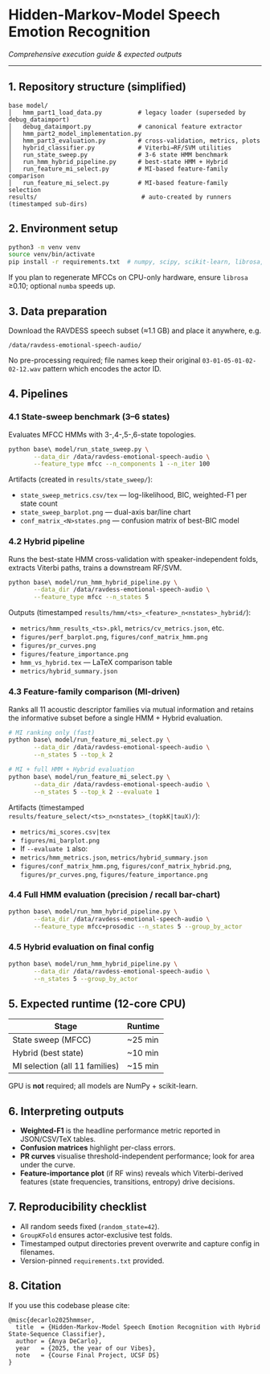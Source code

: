 # Hidden-Markov-Model Speech Emotion Recognition

_Comprehensive execution guide & expected outputs_

---

## 1. Repository structure (simplified)
```
base model/
│   hmm_part1_load_data.py          # legacy loader (superseded by debug_dataimport)
│   debug_dataimport.py             # canonical feature extractor
│   hmm_part2_model_implementation.py
│   hmm_part3_evaluation.py         # cross-validation, metrics, plots
│   hybrid_classifier.py            # Viterbi→RF/SVM utilities
│   run_state_sweep.py              # 3-6 state HMM benchmark
│   run_hmm_hybrid_pipeline.py      # best-state HMM + Hybrid
│   run_feature_mi_select.py        # MI-based feature-family comparison
│   run_feature_mi_select.py        # MI-based feature-family selection
results/                             # auto-created by runners (timestamped sub-dirs)
```

## 2. Environment setup
```bash
python3 -m venv venv
source venv/bin/activate
pip install -r requirements.txt  # numpy, scipy, scikit-learn, librosa, seaborn, matplotlib, joblib
```
If you plan to regenerate MFCCs on CPU-only hardware, ensure `librosa` ≥0.10; optional `numba` speeds up.

## 3. Data preparation
Download the RAVDESS speech subset (≈1.1 GB) and place it anywhere, e.g.
```
/data/ravdess-emotional-speech-audio/
```
No pre-processing required; file names keep their original `03-01-05-01-02-02-12.wav` pattern which encodes the actor ID.

## 4. Pipelines
### 4.1 State-sweep benchmark (3–6 states)
Evaluates MFCC HMMs with 3-,4-,5-,6-state topologies.
```bash
python base\ model/run_state_sweep.py \
       --data_dir /data/ravdess-emotional-speech-audio \
       --feature_type mfcc --n_components 1 --n_iter 100
```
Artifacts (created in `results/state_sweep/`):
* `state_sweep_metrics.csv/tex` — log-likelihood, BIC, weighted-F1 per state count
* `state_sweep_barplot.png` — dual-axis bar/line chart
* `conf_matrix_<N>states.png` — confusion matrix of best-BIC model

### 4.2 Hybrid pipeline
Runs the best-state HMM cross-validation with speaker-independent folds, extracts Viterbi paths, trains a downstream RF/SVM.
```bash
python base\ model/run_hmm_hybrid_pipeline.py \
       --data_dir /data/ravdess-emotional-speech-audio \
       --feature_type mfcc --n_states 5
```
Outputs (timestamped `results/hmm/<ts>_<feature>_n<nstates>_hybrid/`):
* `metrics/hmm_results_<ts>.pkl`, `metrics/cv_metrics.json`, etc.
* `figures/perf_barplot.png`, `figures/conf_matrix_hmm.png`
* `figures/pr_curves.png`
* `figures/feature_importance.png`
* `hmm_vs_hybrid.tex` — LaTeX comparison table
* `metrics/hybrid_summary.json`

### 4.3 Feature-family comparison (MI-driven)
Ranks all 11 acoustic descriptor families via mutual information and retains the informative subset before a single HMM + Hybrid evaluation.
```bash
# MI ranking only (fast)
python base\ model/run_feature_mi_select.py \
       --data_dir /data/ravdess-emotional-speech-audio \
       --n_states 5 --top_k 2

# MI + full HMM + Hybrid evaluation
python base\ model/run_feature_mi_select.py \
       --data_dir /data/ravdess-emotional-speech-audio \
       --n_states 5 --top_k 2 --evaluate 1
```
Artifacts (timestamped `results/feature_select/<ts>_n<nstates>_(topkK|tauX)/`):
* `metrics/mi_scores.csv|tex`
* `figures/mi_barplot.png`
* If `--evaluate 1` also:
* `metrics/hmm_metrics.json`, `metrics/hybrid_summary.json`
* `figures/conf_matrix_hmm.png`, `figures/conf_matrix_hybrid.png`, `figures/pr_curves.png`, `figures/feature_importance.png`

### 4.4 Full HMM evaluation (precision / recall bar-chart)
```bash
python base\ model/run_hmm_hybrid_pipeline.py \
       --data_dir /data/ravdess-emotional-speech-audio \
       --feature_type mfcc+prosodic --n_states 5 --group_by_actor
```
### 4.5 Hybrid evaluation on final config
```bash
python base\ model/run_hmm_hybrid_pipeline.py \
       --data_dir /data/ravdess-emotional-speech-audio \
       --n_states 5 --group_by_actor
```

## 5. Expected runtime (12-core CPU)
| Stage | Runtime |
|-------|---------|
| State sweep (MFCC) | ~25 min |
| Hybrid (best state) | ~10 min |
| MI selection (all 11 families) | ~15 min |

GPU is **not** required; all models are NumPy + scikit-learn.

## 6. Interpreting outputs
* **Weighted-F1** is the headline performance metric reported in JSON/CSV/TeX tables.
* **Confusion matrices** highlight per-class errors.
* **PR curves** visualise threshold-independent performance; look for area under the curve.
* **Feature-importance plot** (if RF wins) reveals which Viterbi-derived features (state frequencies, transitions, entropy) drive decisions.

## 7. Reproducibility checklist
* All random seeds fixed (`random_state=42`).
* `GroupKFold` ensures actor-exclusive test folds.
* Timestamped output directories prevent overwrite and capture config in filenames.
* Version-pinned `requirements.txt` provided.

## 8. Citation
If you use this codebase please cite:
```
@misc{decarlo2025hmmser,
  title  = {Hidden-Markov-Model Speech Emotion Recognition with Hybrid State-Sequence Classifier},
  author = {Anya DeCarlo},
  year   = {2025, the year of our Vibes},
  note   = {Course Final Project, UCSF DS}
}
